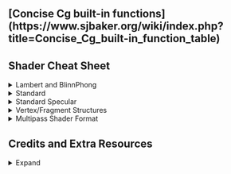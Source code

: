 <h2>[Concise Cg built-in functions](https://www.sjbaker.org/wiki/index.php?title=Concise_Cg_built-in_function_table)
<h2><summary>Shader Cheat Sheet</summary></h2>

<details><summary>Lambert and BlinnPhong</summary>

```
struct SurfaceOutput
{
    fixed3 Albedo;  // diffuse color
    fixed3 Normal;  // tangent space normal, if written
    fixed3 Emission;
    half Specular;  // specular power in 0..1 range
    fixed Gloss;    // specular intensity
    fixed Alpha;    // alpha for transparencies
};
```
</details>

<details><summary>Standard</summary>

```
struct SurfaceOutputStandard
{
    fixed3 Albedo;      // base (diffuse or specular) color
    fixed3 Normal;      // tangent space normal, if written
    half3 Emission;
    half Metallic;      // 0=non-metal, 1=metal
    half Smoothness;    // 0=rough, 1=smooth
    half Occlusion;     // occlusion (default 1)
    fixed Alpha;        // alpha for transparencies
};
```
</details>

<details><summary>Standard Specular</summary>

```
struct SurfaceOutputStandardSpecular
{
    fixed3 Albedo;      // diffuse color
    fixed3 Specular;    // specular color
    fixed3 Normal;      // tangent space normal, if written
    half3 Emission;
    half Smoothness;    // 0=rough, 1=smooth
    half Occlusion;     // occlusion (default 1)
    fixed Alpha;        // alpha for transparencies
};
```
</details>

<details><summary>Vertex/Fragment Structures</summary>
<p><b>AppData</b></p>

```
struct appdata_full {
    float4 vertex : POSITION;       //vertex xyz position
    float4 tangent : TANGENT;
    float3 normal : NORMAL;
    float4 texcoord : TEXCOORD0;    //uv coordinate for first set of UVs
    float4 texcoord1 : TEXCOORD1;   //uv coordinate for second set of UVs
    float4 texcoord2 : TEXCOORD2;   //uv coordinate for third set of UVs
    float4 texcoord3 : TEXCOORD3;   //uv coordinate for fourth set of UVs
    fixed4 color : COLOR;           //per-vertex colour
};
struct v2f
{
    float4 pos :  SV_POSITION;      //The position of the vertex in clipping space.
    float3 normal : NORMAL;         //The normal of the vertex in clipping space.
    float4 uv : TEXCOORD0;          //UV from first UV set.
    float4 textcoord1 : TEXCOORD1;  //UV from second UV set.
    float4 tangent : TANGENT;       //A vector that runs at right angles to a normal.
    float4 diff : COLOR0;           //Diffuse vertex colour.
    float4 spec : COLOR1;           //Specular vertex colour.
}
```
</details>

<details><summary>Multipass Shader Format</summary>

```
Shader "MultipassShader"
{
    Properties    //PROPERTIES BLOCK
    {
        _Color ("Main Color", Color) = (1,1,1,1)
        _MainTex ("Base (RGB)", 2D) = "white" {}
    }

    SubShader    //ENCLOSING SHADER BLOCK
    {                            
        //FIRST PASS - SURFACE SHADER DOES NOT REQUIRE PASS BLOCK
        Tags { "Queue" = "Geometry+1" }
    
        CGPROGRAM
        #pragma surface surf BlinnPhong 
       
        float4 _Color;
        struct Input
        {
        };
       
        void surf (Input IN, inout SurfaceOutput o)
        {
        }
        ENDCG
    
        //SECOND PASS - ANOTHER SURFACE SHADER, NO PASS BLOCK REQUIRED
        ZWrite Off      
        Blend DstColor Zero
        CGPROGRAM
        #pragma surface surf BlinnPhong
        float4 _Color;
        struct Input
        {
        };
     
        void surf (Input IN, inout SurfaceOutput o)
        {
        }
        ENDCG  
    
        //THIRD PASS -  VERT/FRAG NEEDS TO BE ENCLOSED IN PASS
        Pass
        {
            Tags { "LightMode" = "Always" }
            ZWrite Off
            CGPROGRAM
            #pragma vertex vert
            #pragma fragment frag
            #include "UnityCG.cginc"
            sampler2D _MainTex;
         
            struct v2f
            {
            };
            
            v2f vert (appdata_full v)
            {
            }
                        
            half4 frag( v2f i ) : COLOR
            {
            }
            ENDCG          
        }
       
        //FOURTH PASS - SIMPLE SHADER LAB FUNCTIONS
        Pass
        {          
            Tags { "LightMode" = "Always" }
            ZWrite Off
            SetTexture [_MainTex]
            {
                 combine constant* texture
            }
        } 
    }
    Fallback "Diffuse
}
```
</details>

<summary><h2>Credits and Extra Resources</h2></summary>

<details><summary>Expand</summary>

Many thanks goes to all the Unity developers out there on the Internet who continue to provide great free resources in the Unity forums and on their own websites.  You can find shader code and extra tutorials that has inspired many of the examples found here at the following locations:

**Relevant Unity Manual References**<p>
https://docs.unity3d.com/Manual/SL-VertexFragmentShaderExamples.html
https://docs.unity3d.com/Manual/SL-SurfaceShaderExamples.html

**Mathematical Formulae for Plasma**<p>
https://www.bidouille.org/prog/plasma

**Original Project Inspiration for Advanced Stencil Lecture**<p>
https://forum.unity.com/threads/unity-4-2-stencils-for-portal-rendering.191890/

**More Freely Available Shader Code Examples**
http://wiki.unity3d.com/index.php/Shader_Code
http://wiki.unity3d.com/index.php?title=Shaders#Unity_5.x_Shaders

**Textures and Normal Maps**<p>
http://www.textures.com

Open Source Shader Plugin For Unity
[LUX](https://www.assetstore.unity3d.com/en/#!/content/16000)
</details>
